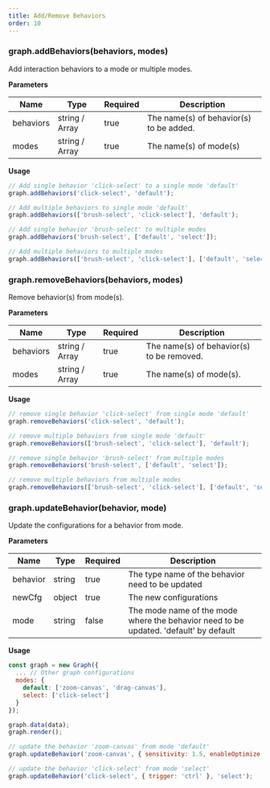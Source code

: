 ```yaml
---
title: Add/Remove Behaviors
order: 10
---
```


### graph.addBehaviors(behaviors, modes)

Add interaction behaviors to a mode or multiple modes.

**Parameters**

| Name      | Type           | Required | Description                             |
| --------- | -------------- | -------- | --------------------------------------- |
| behaviors | string / Array | true     | The name(s) of behavior(s) to be added. |
| modes     | string / Array | true     | The name(s) of mode(s)                  |

**Usage**

```javascript
// Add single behavior 'click-select' to a single mode 'default'
graph.addBehaviors('click-select', 'default');

// Add multiple behaviors to single mode 'default'
graph.addBehaviors(['brush-select', 'click-select'], 'default');

// Add single behavior 'brush-select' to multiple modes
graph.addBehaviors('brush-select', ['default', 'select']);

// Add multiple behaviors to multiple modes
graph.addBehaviors(['brush-select', 'click-select'], ['default', 'select']);
```

### graph.removeBehaviors(behaviors, modes)

Remove behavior(s) from mode(s).

**Parameters**

| Name      | Type           | Required | Description                               |
| --------- | -------------- | -------- | ----------------------------------------- |
| behaviors | string / Array | true     | The name(s) of behavior(s) to be removed. |
| modes     | string / Array | true     | The name(s) of mode(s).                   |

**Usage**

```javascript
// remove single behavior 'click-select' from single mode 'default'
graph.removeBehaviors('click-select', 'default');

// remove multiple behaviors from single mode 'default'
graph.removeBehaviors(['brush-select', 'click-select'], 'default');

// remove single behavior 'brush-select' from multiple modes
graph.removeBehaviors('brush-select', ['default', 'select']);

// remove multiple behaviors from multiple modes
graph.removeBehaviors(['brush-select', 'click-select'], ['default', 'select']);
```

### graph.updateBehavior(behavior, mode)

Update the configurations for a behavior from mode.

**Parameters**

| Name      | Type           | Required | Description                               |
| --------- | -------------- | -------- | ----------------------------------------- |
| behavior | string | true     | The type name of the behavior need to be updated |
| newCfg   | object | true     | The new configurations                   |
| mode     | string | false    | The mode name of the mode where the behavior need to be updated. 'default' by default     |

**Usage**

```javascript
const graph = new Graph({
  ... // Other graph configurations
  modes: {
    default: ['zoom-canvas', 'drag-canvas'],
    select: ['click-select']
  }
});

graph.data(data);
graph.render();

// update the behavior 'zoom-canvas' from mode 'default'
graph.updateBehavior('zoom-canvas', { sensitivity: 1.5, enableOptimize: true}, 'default');

// update the behavior 'click-select' from mode 'select'
graph.updateBehavior('click-select', { trigger: 'ctrl' }, 'select');
```

